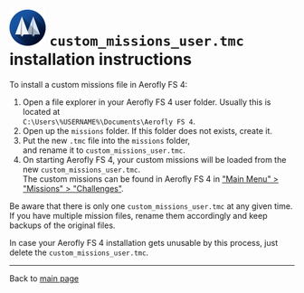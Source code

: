 # ![](favicon-64x64.png) `custom_missions_user.tmc` installation instructions

To install a custom missions file in Aerofly FS 4:

1. Open a file explorer in your Aerofly FS 4 user folder. Usually this is located at  
   `C:\Users\%USERNAME%\Documents\Aerofly FS 4`.
2. Open up the `missions` folder. If this folder does not exists, create it.
3. Put the new `.tmc` file into the `missions` folder,  
   and rename it to `custom_missions_user.tmc`.
4. On starting Aerofly FS 4, your custom missions will be loaded from the new
   `custom_missions_user.tmc`.  
   The custom missions can be found in Aerofly FS 4 in
   ["Main Menu" > "Missions" > "Challenges"](https://www.aerofly.com/tutorials/missions/).

Be aware that there is only one `custom_missions_user.tmc` at any given time.
If you have multiple mission files, rename them accordingly and keep backups of the original files.

In case your Aerofly FS 4 installation gets unusable by this process, just delete the `custom_missions_user.tmc`.

---

Back to [main page](../README.md)
